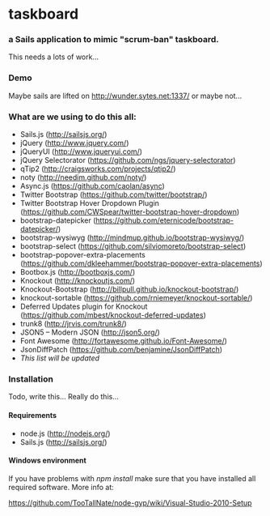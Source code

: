 # taskboard
### a Sails application to mimic "scrum-ban" taskboard.

This needs a lots of work...

### Demo

Maybe sails are lifted on http://wunder.sytes.net:1337/ or maybe not...

### What are we using to do this all:
- Sails.js (http://sailsjs.org/)
- jQuery (http://www.jquery.com/)
- jQueryUI (http://www.jqueryui.com/)
- jQuery Selectorator (https://github.com/ngs/jquery-selectorator)
- qTip2 (http://craigsworks.com/projects/qtip2/)
- noty (http://needim.github.com/noty/)
- Async.js (https://github.com/caolan/async)
- Twitter Bootstrap (https://github.com/twitter/bootstrap/)
- Twitter Bootstrap Hover Dropdown Plugin (https://github.com/CWSpear/twitter-bootstrap-hover-dropdown)
- bootstrap-datepicker (https://github.com/eternicode/bootstrap-datepicker/)
- bootstrap-wysiwyg (http://mindmup.github.io/bootstrap-wysiwyg/)
- bootstrap-select (https://github.com/silviomoreto/bootstrap-select)
- bootstrap-popover-extra-placements (https://github.com/dkleehammer/bootstrap-popover-extra-placements)
- Bootbox.js (http://bootboxjs.com/)
- Knockout (http://knockoutjs.com/)
- Knockout-Bootstrap (http://billpull.github.io/knockout-bootstrap/)
- knockout-sortable (https://github.com/rniemeyer/knockout-sortable/)
- Deferred Updates plugin for Knockout (https://github.com/mbest/knockout-deferred-updates)
- trunk8 (http://jrvis.com/trunk8/)
- JSON5 – Modern JSON (http://json5.org/)
- Font Awesome (http://fortawesome.github.io/Font-Awesome/)
- JsonDiffPatch (https://github.com/benjamine/JsonDiffPatch)
- <em>This list will be updated</em>

### Installation
Todo, write this... Really do this...

#### Requirements
- node.js (http://nodejs.org/)
- Sails.js (http://sailsjs.org/)

#### Windows environment
If you have problems with <em>npm install</em> make sure that you have installed all required software. More info at:

https://github.com/TooTallNate/node-gyp/wiki/Visual-Studio-2010-Setup

